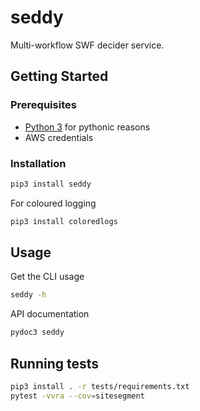 # seddy
Multi-workflow SWF decider service.

## Getting Started
### Prerequisites
* [Python 3](https://python.org/) for pythonic reasons
* AWS credentials

### Installation
```bash
pip3 install seddy
```

For coloured logging
```bash
pip3 install coloredlogs
```

## Usage
Get the CLI usage
```bash
seddy -h
```

API documentation
```bash
pydoc3 seddy
```

## Running tests
```bash
pip3 install . -r tests/requirements.txt
pytest -vvra --cov=sitesegment
```

